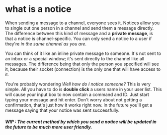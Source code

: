 # what is a notice

When sending a message to a channel, everyone sees it. Notices allow you to single out one person in a channel and send them a message directly. The difference between this kind of message and a **private message**, is that a notice is channel-specific. You can only send a notice to a user if they're _in the same channel as you are_.

You can think of it like an inline private message to someone. It's not sent to an inbox or a special window; it's sent directly to the channel like all messages. The difference being that only the person you specified will see it, because their socket (connection) is the only one that will have access to it.

You're probably wondering _Well how do I notice someone?_ This is very simple. All you have to do is **double click** a users name in your user list. This will cause your input box to now contain a command and ID. Just start typing your message and hit enter. Don't worry about not getting a confirmation, that's just how it works right now. In the future you'll get a message saying that your notice was sent successfully.

##### WIP : The current method by which you send a notice will be updated in the future to be much more user friendly.